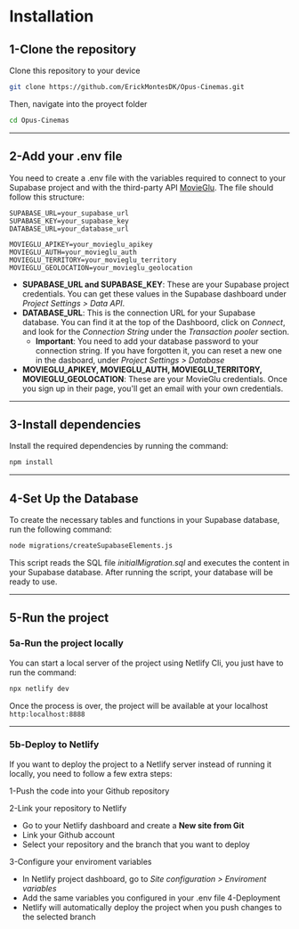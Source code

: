 # Installation

## 1-Clone the repository

Clone this repository to your device

```bash
git clone https://github.com/ErickMontesDK/Opus-Cinemas.git
```
Then, navigate into the proyect folder

```bash
cd Opus-Cinemas
```

---

## 2-Add your .env file

You need to create a .env file with the variables required to connect to your Supabase project and with the third-party API [MovieGlu](https://movieglu.com/).
The file should follow this structure:

```.env 
SUPABASE_URL=your_supabase_url
SUPABASE_KEY=your_supabase_key
DATABASE_URL=your_database_url

MOVIEGLU_APIKEY=your_movieglu_apikey
MOVIEGLU_AUTH=your_movieglu_auth
MOVIEGLU_TERRITORY=your_movieglu_territory
MOVIEGLU_GEOLOCATION=your_movieglu_geolocation
```
- **SUPABASE_URL and SUPABASE_KEY**: These are your Supabase project credentials. You can get these values in the Supabase dashboard under *Project Settings > Data API*.
- **DATABASE_URL**: This is the connection URL for your Supabase database. You can find it at the top of the Dashboord, click on *Connect*, and look for the *Connection String* under the *Transaction pooler* section.
  - **Important**: You need to add your database password to your connection string. If you have forgotten it, you can reset a new one in the dasboard, under *Project Settings > Database* 
- **MOVIEGLU_APIKEY, MOVIEGLU_AUTH, MOVIEGLU_TERRITORY, MOVIEGLU_GEOLOCATION**: These are your MovieGlu credentials. Once you sign up in their page, you'll get an email with your own credentials.

---

## 3-Install dependencies

Install the required dependencies by running the command:
```bash
npm install
```

---

## 4-Set Up the Database

To create the necessary tables and functions in your Supabase database, run the following command:

```bash
node migrations/createSupabaseElements.js
```
This script reads the SQL file *initialMigration.sql* and executes the content in your Supabase database. After running the script, your database will be ready to use.

---

## 5-Run the project

### 5a-Run the project locally

You can start a local server of the project using Netlify Cli, you just have to run the command:
```bash
npx netlify dev
```
Once the process is over, the project will be available at your localhost `http:localhost:8888`

---

### 5b-Deploy to Netlify

If you want to deploy the project to a Netlify server instead of running it locally, you need to follow a few extra steps:

1-Push the code into your Github repository

2-Link your repository to Netlify
  - Go to your Netlify dashboard and create a **New site from Git**
  - Link your Github account
  - Select your repository and the branch that you want to deploy


3-Configure your enviroment variables
  - In Netlify project dashboard, go to *Site configuration > Enviroment variables*
  - Add the same variables you configured in your .env file
4-Deployment
  - Netlify will automatically deploy the project when you push changes to the selected branch  

